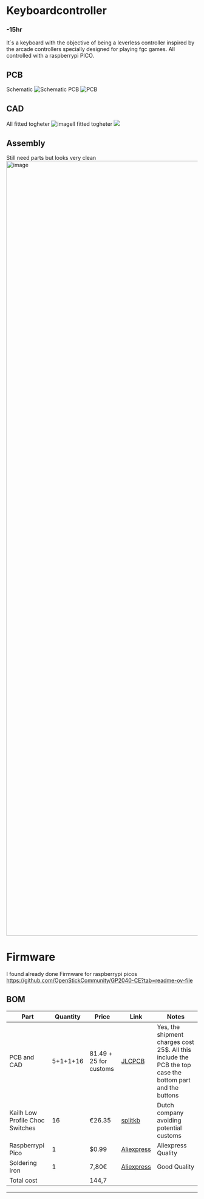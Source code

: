 # Keyboardcontroller 
### -15hr
It´s a keyboard with the objective of being a leverless controller inspired by the arcade controllers specially designed for playing fgc games. All controlled with a raspberrypi PICO.

## PCB
Schematic
![Schematic](https://github.com/user-attachments/assets/32580248-adb3-4259-b6c0-497a3afe9371)
PCB
![PCB](https://github.com/user-attachments/assets/4ed47144-79f3-4b0f-b062-ef88c275d70e)

## CAD
All fitted togheter
![imagell fitted togheter](https://github.com/user-attachments/assets/2b8572f6-10e0-4168-a830-83d8aad50959)
<img src="https://github.com/user-attachments/assets/02ad2bb6-aa20-4ea1-8657-6b47cc95e837" />

## Assembly
Still need parts but looks very clean
<img width="1536" height="2040" alt="image" src="https://github.com/user-attachments/assets/dca2938f-f8c5-4bdd-821b-10003554fc31" />



# Firmware
I found already done Firmware for raspberrypi picos https://github.com/OpenStickCommunity/GP2040-CE?tab=readme-ov-file

## BOM
| Part                                 | Quantity | Price  | Link                                                                                                                                                                                                                                                                                                                                                                                                                                                                                          | Notes                                                      |
| ------------------------------------ | -------- | ------ | --------------------------------------------------------------------------------------------------------------------------------------------------------------------------------------------------------------------------------------------------------------------------------------------------------------------------------------------------------------------------------------------------------------------------------------------------------------------------------------------- | ---------------------------------------------------------- |
| PCB and CAD                          | 5+1+1+16        | $81.49 + 25$ for customs | [JLCPCB](https://jlcpcb.com/)                                                                                                                                                                                | Yes, the shipment charges cost 25$. All this include the PCB the top case the bottom part and the buttons                                                                                                                                                                                                                                                                              |                             |
| Kailh Low Profile Choc Switches    | 16        | €26.35 | [splitkb](https://splitkb.com/products/kailh-low-profile-choc-switches)                                                                                                                                                                                                                                                                                                                                                                                                                                       | Dutch company avoiding potential customs                        |
| Raspberrypi Pico                 | 1       | $0.99  | [Aliexpress](https://es.aliexpress.com/item/1005003371056277.html?spm=a2g0o.productlist.main.1.64b0TBujTBujqQ&algo_pvid=f291c49f-37b8-4414-9bc8-1c92e40f57c4&pdp_ext_f=%7B%22order%22%3A%222296%22%2C%22eval%22%3A%221%22%7D&utparam-url=scene%3Asearch%7Cquery_from%3A)                                                                                                                                                          | Aliexpress Quality |    
Soldering Iron | 1 | 7,80€ |[Aliexpress]([https://es.aliexpress.com/item/1005008791870450.html?sourceType=562&pvid=ab5dc579-9e9d-49cf-8de6-85a40b2e5b07&pdp_ext_f=%7B%22ship_from%22:%22CN%22,%22sku_id%22:%2212000046679576121%22%7D&scm=1007.28480.460197.0&scm-url=1007.28480.460197.0&scm_id=1007.28480.460197.0&channel=sd&spm=a2g0o.tm1000009216.4932245180.d0&aecmd=true]) | Good Quality  
| Total cost | | 144,7 |                                                                                                                                                                                                                                                 

---
